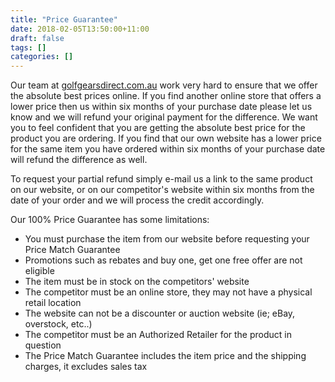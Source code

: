 ```yaml
---
title: "Price Guarantee"
date: 2018-02-05T13:50:00+11:00
draft: false
tags: []
categories: []
---
```



Our team at [golfgearsdirect.com.au](https://golfgearsdirect.com.au) work very hard to ensure that we offer the absolute best prices online.  If you find another online store that offers a lower price then us within six months of your purchase date please let us know and we will refund your original payment for the difference.  We want you to feel confident that you are getting the absolute best price for the product you are ordering.  If you find that our own website has a lower price for the same item you have ordered within six months of your purchase date will refund the difference as well.

To request your partial refund simply e-mail us a link to the same product on our website, or on our competitor's website within six months from the date of your order and we will process the credit accordingly.

Our 100% Price Guarantee has some limitations:

* You must purchase the item from our website before requesting your Price Match Guarantee
* Promotions such as rebates and buy one, get one free offer are not eligible
* The item must be in stock on the competitors' website
* The competitor must be an online store, they may not have a physical retail location
* The website can not be a discounter or auction website (ie; eBay, overstock, etc..)
* The competitor must be an Authorized Retailer for the product in question
* The Price Match Guarantee includes the item price and the shipping charges, it excludes sales tax
